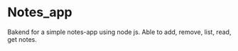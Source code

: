 # Notes_app
Bakend for a simple notes-app using node js.
Able to add, remove, list, read, get notes.
